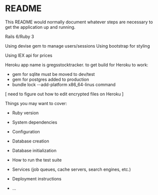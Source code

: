 # README

This README would normally document whatever steps are necessary to get the
application up and running.

Rails 6/Ruby 3

Using devise gem to manage users/sessions
Using bootstrap for styling

Using IEX api for prices



Heroku app name is gregsstocktracker.  to get build for Heroku to work:
- gem for sqlite must be moved to dev/test
- gem for postgres added to production
- bundle lock --add-platform x86_64-linus command

[ need to figure out how to edit encrypted files on Heroku ]


Things you may want to cover:

* Ruby version

* System dependencies

* Configuration

* Database creation

* Database initialization

* How to run the test suite

* Services (job queues, cache servers, search engines, etc.)

* Deployment instructions

* ...
